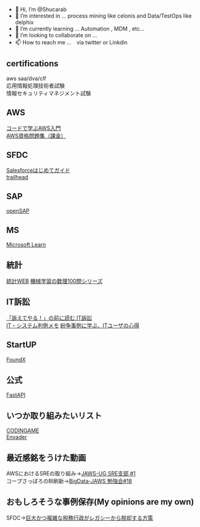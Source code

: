 - 👋 Hi, I’m @Shucarab
- 👀 I’m interested in ... process mining like celonis and Data/TestOps like delphix
- 🌱 I’m currently learning ... Automation , MDM , etc...
- 💞️ I’m looking to collaborate on ... 
- 📫 How to reach me ...　via twitter or Linkdin

## certifications  
aws saa/dva/clf  
応用情報処理技術者試験  
情報セキュリティマネジメント試験  



<!---
Shucarab/Shucarab is a ✨ special ✨ repository because its `README.md` (this file) appears on your GitHub profile.
You can click the Preview link to take a look at your changes.
--->
## AWS  
[コードで学ぶAWS入門](https://tomomano.github.io/learn-aws-by-coding/)  
[AWS資格問題集（課金）](https://aws.koiwaclub.com/)
## SFDC  
[Salesforceはじめてガイド](https://successjp.salesforce.com/salescloud/learn-how-to-use)  
[trailhead](https://trailhead.salesforce.com/ja/today)
## SAP  
[openSAP](https://open.sap.com/)
## MS  
[Microsoft Learn](https://docs.microsoft.com/ja-jp/learn/)
## 
[]()
## 統計  
[統計WEB](https://bellcurve.jp/statistics/)
[機械学習の数理100問シリーズ](https://bayesnet.org/books_jp/?page_id=20)
## IT訴訟  
[「訴えてやる！」の前に読む IT訴訟](https://www.itmedia.co.jp/keywords/itsosyo.html)  
[IT・システム判例メモ](https://itlaw.hatenablog.com/)
[紛争事例に学ぶ、ITユーザの心得](https://enterprisezine.jp/article/corner/325)
##  StartUP
[FoundX](https://review.foundx.jp/)

## 公式
[FastAPI](https://fastapi.tiangolo.com/ja/)  

## いつか取り組みたいリスト
[CODINGAME](https://www.codingame.com/start)  
[Envader](https://envader.plus/)  

## 最近感銘をうけた動画
AWSにおけるSREの取り組み→[JAWS-UG SRE支部 #1](https://www.youtube.com/watch?v=vhmmxJdykX4)  
コープさっぽろのBI刷新→[BigData-JAWS 勉強会#18](https://www.youtube.com/watch?v=Pr83qHw3oSo)
## おもしろそうな事例保存(My opinions are my own)
SFDC→[巨大かつ複雑な税務行政がレガシーから脱却する方策](https://www.salesforce.com/jp/blog/2021/11/itx-publicsector-develop-dx.html)
[]()
